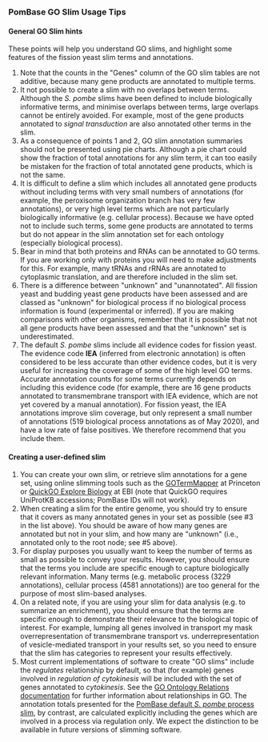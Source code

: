 ### PomBase GO Slim Usage Tips

#### General GO Slim hints ####

These points will help you understand GO slims, and highlight some
features of the fission yeast slim terms and annotations.

1.  Note that the counts in the "Genes" column of the GO slim tables are
    not additive, because many gene products are annotated to multiple
    terms.
2.  It not possible to create a slim with no overlaps between terms.
    Although the *S. pombe* slims have been defined to include biologically
    informative terms, and minimise overlaps between terms, large
    overlaps cannot be entirely avoided. For example, most of the gene
    products annotated to *signal transduction* are also annotated other
    terms in the slim.
3.  As a consequence of points 1 and 2, GO slim annotation summaries
    should not be presented using pie charts. Although a pie chart could
    show the fraction of total annotations for any slim term, it can too
    easily be mistaken for the fraction of total annotated gene products,
    which is not the same.
4.  It is difficult to define a slim which includes all annotated gene
    products without including terms with very small numbers of
    annotations (for example, the peroxisome organization branch has
    very few annotations), or very high level terms which are not
    particularly biologically informative (e.g. cellular
    process). Because we have opted not to include such terms, some
    gene products are annotated to terms but do not appear in
    the slim annotation set for each ontology (especially biological process).
5.  Bear in mind that both proteins and RNAs can be annotated to GO
    terms. If you are working only with proteins you will need to make
    adjustments for this. For example, many tRNAs and rRNAs are
    annotated to cytoplasmic translation, and are therefore included in
    the slim set.
6.  There is a difference between "unknown" and "unannotated". All
    fission yeast and budding yeast gene products have been assessed and
    are classed as "unknown" for biological process if no biological
    process information is found (experimental or inferred). If you are
    making comparisons with other organisms, remember that it is
    possible that not all gene products have been assessed and that the
    "unknown" set is underestimated.
7.  The default *S. pombe* slims include all evidence codes for fission
    yeast. The evidence code **IEA** (inferred from electronic
    annotation) is often considered to be less accurate than other
    evidence codes, but it is very useful for increasing the coverage of
    some of the high level GO terms. Accurate annotation counts for some
    terms currently depends on including this evidence code (for
    example, there are 16 gene products annotated to transmembrane
    transport with IEA evidence, which are not yet covered by a manual
    annotation). For fission yeast, the IEA annotations improve slim
    coverage, but only represent a small number of annotations (519
    biological process annotations as of May 2020), and have a low
    rate of false positives. We therefore recommend that you include
    them.

#### Creating a user-defined slim ####

1.  You can create your own slim, or retrieve slim annotations for a
    gene set, using online slimming tools such as the
    [GOTermMapper](http://go.princeton.edu/cgi-bin/GOTermMapper) at
    Princeton or [QuickGO Explore
    Biology](https://www.ebi.ac.uk/QuickGO/slimming) at EBI (note that
    QuickGO requires UniProtKB accessions; PomBase IDs will not work).
2.  When creating a slim for the entire genome, you should try to ensure
    that it covers as many annotated genes in your set as possible (see
    \#3 in the list above). You should be aware of how many genes are
    annotated but not in your slim, and how many are "unknown" (i.e.,
    annotated only to the root node; see \#5 above).
3.  For display purposes you usually want to keep the number of terms as
    small as possible to convey your results. However, you should ensure
    that the terms you include are specific enough to capture
    biologically relevant information. Many terms (e.g. metabolic
    process (3229 annotations), cellular process (4581 annotations)) are
    too general for the purpose of most slim-based analyses.
4.  On a related note, if you are using your slim for data analysis
    (e.g. to summarize an enrichment), you should ensure that the terms
    are specific enough to demonstrate their relevance to the biological
    topic of interest. For example, lumping all genes involved in
    transport my mask overrepresentation of transmembrane transport vs.
    underrepresentation of vesicle-mediated transport in your results
    set, so you need to ensure that the slim has categories to represent
    your results effectively.
5.  Most current implementations of software to create "GO slims"
    include the *regulates* relationship by default, so that (for
    example) genes involved in *regulation of cytokinesis* will be
    included with the set of genes annotated to *cytokinesis*. See the
    [GO Ontology Relations
    documentation](http://geneontology.org/docs/ontology-relations/)
    for further information about relationships in GO. The annotation
    totals presented for the [PomBase default *S. pombe* process
    slim](browse-curation/fission-yeast-bp-go-slim-terms), by contrast,
    are calculated explicitly including the genes which are
    involved in a process via regulation only. We expect the
    distinction to be available in future versions of slimming
    software.

<!-- restore commented-out version when ticket 1521 (or a successor) done
5.  Most current implementations of software to create "GO slims"
    include the *regulates* relationship by default, so that (for
    example) genes involved in *regulation of cytokinesis* will be
    included with the set of genes annotated to *cytokinesis*. See the
    [GO Ontology Relations
    documentation](http://geneontology.org/docs/ontology-relations/)
    for further information about relationships in GO. The annotation
    totals presented for the [PomBase default *S. pombe* process slim](browse-curation/fission-yeast-bp-go-slim-terms), by contrast,
    are calculated both explicitly including or excluding the genes
    which are involved in a process via regulation only. We expect this
    distinction to be available in future versions of slimming software.
-->